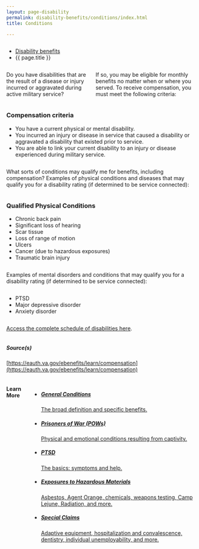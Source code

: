 ```yaml
---
layout: page-disability
permalink: disability-benefits/conditions/index.html
title: Conditions

---
```


<div class="splash" markdown="0">
<div class="row" markdown="0">
<div class="small-12 columns" markdown="0">


<ul class="breadcrumbs" role="menubar" aria-label="Primary">
<li class="parent"><a href="{{ site.url }}/disability-benefits/">Disability benefits</a></li>
<li class="active">{{ page.title }}</li>
</ul>

</div>
</div>
</div>

<div class="main" role="main" markdown="0">
<div class="section one" markdown="0">
<div class="primary" markdown="0">
<div class="row" markdown="0">
<div class="small-12 columns" markdown="1">

Do you have disabilities that are the result of a disease or injury incurred or aggravated during active military service?

If so, you may be eligible for monthly benefits no matter when or where you served. To receive compensation, you must meet the following criteria:

</div>

<div class="small-12 columns" markdown="0">
<div class="call-out" markdown="1">

### Compensation criteria

- You have a current physical or mental disability.
- You incurred an injury or disease in service that caused a disability or aggravated a disability that existed prior to service.
- You are able to link your current disability to an injury or disease experienced during military service.

</div>
</div>

<div class="small-12 columns" markdown="1">

What sorts of conditions may qualify me for benefits, including compensation?
Examples of physical conditions and diseases that may qualify you for a disability rating (if determined to be service connected):

</div>

<div class="small-12 columns" markdown="0">
<div class="call-out" markdown="1">

### Qualified Physical Conditions

- Chronic back pain
- Significant loss of hearing
- Scar tissue
- Loss of range of motion
- Ulcers
- Cancer (due to hazardous exposures)
- Traumatic brain injury

</div>
</div>

<div class="small-12 columns" markdown="1">

Examples of mental disorders and conditions that may qualify you for a disability rating (if determined to be service connected):

</div>

<div class="small-12 columns" markdown="0">
<div class="call-out" markdown="1">

- PTSD
- Major depressive disorder
- Anxiety disorder

</div>
</div>

<div class="small-12 columns" markdown="1">

[Access the complete schedule of disabilities here](http://www.benefits.va.gov/warms/bookc.asp).

</div>

<div class="small-12 columns" markdown="0">
<div class="citation" markdown="1">

##### Source(s)

[https://eauth.va.gov/ebenefits/learn/compensation](https://eauth.va.gov/ebenefits/learn/compensation)

</div>
</div>

</div>
</div>
</div>

<div class="navigation">
<div class="row">
<div class="small-12 columns">

<h4>Learn More</h4>

<ul class="small-block-grid-1 medium-block-grid-3 cards small">
<li>
<a href="{{ site.url }}/disability-benefits/conditions/general-conditions/">
<h5>General Conditions</h5>
<span>The broad definition and specific benefits.</span>
</a>
</li>


<li>
<a href="{{ site.url }}/disability-benefits/conditions/pow/">
<h5>Prisoners of War (<abbr>POW</abbr>s)</h5>
<span>Physical and emotional conditions resulting from captivity.</span>
</a>
</li>


<li>
<a href="{{ site.url }}/disability-benefits/conditions/ptsd/">
<h5>PTSD</h5>
<span>The basics: symptoms and help.</span>
</a>
</li>

<li>
<a href="{{ site.url }}/disability-benefits/conditions/exposures-to-hazardous-materials/">
<h5>Exposures to Hazardous Materials</h5>
<span>Asbestos, Agent Orange, chemicals, weapons testing, Camp Lejune, Radiation, and more.</span>
</a>
</li>


<li>
<a href="{{ site.url }}/disability-benefits/conditions/special-claims/">
<h5>Special Claims</h5>
<span>Adaptive equipment, hospitalization and convalescence, dentistry, individual unemployability, and more.</span>
</a>
</li>

</ul>
</div>
</div>
</div>

</div>

